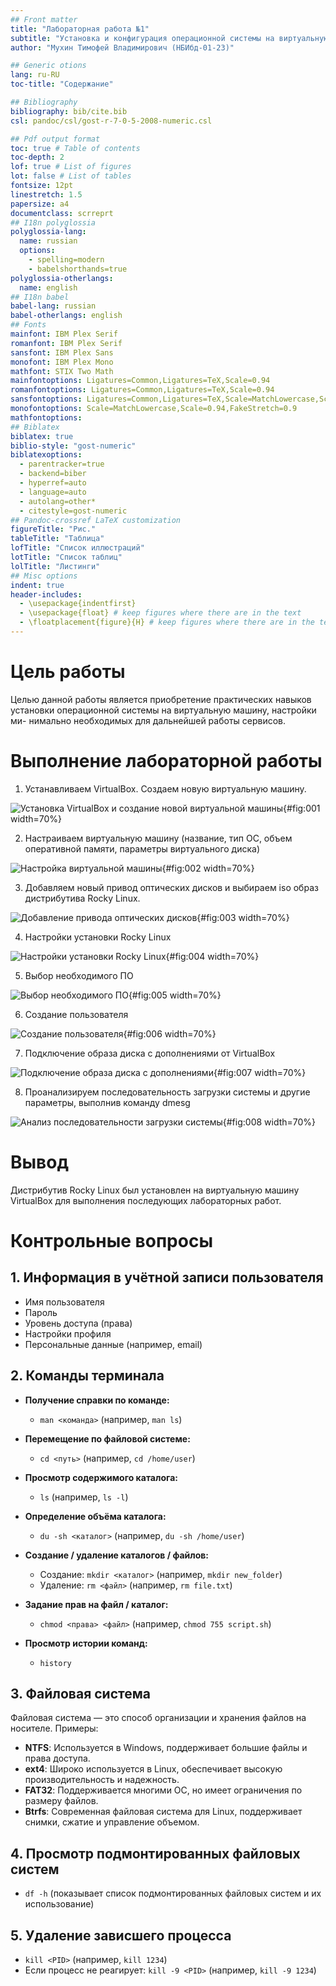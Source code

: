 ```yaml
---
## Front matter
title: "Лабораторная работа №1"
subtitle: "Установка и конфигурация операционной системы на виртуальную машину"
author: "Мухин Тимофей Владимирович (НБИбд-01-23)"

## Generic otions
lang: ru-RU
toc-title: "Содержание"

## Bibliography
bibliography: bib/cite.bib
csl: pandoc/csl/gost-r-7-0-5-2008-numeric.csl

## Pdf output format
toc: true # Table of contents
toc-depth: 2
lof: true # List of figures
lot: false # List of tables
fontsize: 12pt
linestretch: 1.5
papersize: a4
documentclass: scrreprt
## I18n polyglossia
polyglossia-lang:
  name: russian
  options:
	- spelling=modern
	- babelshorthands=true
polyglossia-otherlangs:
  name: english
## I18n babel
babel-lang: russian
babel-otherlangs: english
## Fonts
mainfont: IBM Plex Serif
romanfont: IBM Plex Serif
sansfont: IBM Plex Sans
monofont: IBM Plex Mono
mathfont: STIX Two Math
mainfontoptions: Ligatures=Common,Ligatures=TeX,Scale=0.94
romanfontoptions: Ligatures=Common,Ligatures=TeX,Scale=0.94
sansfontoptions: Ligatures=Common,Ligatures=TeX,Scale=MatchLowercase,Scale=0.94
monofontoptions: Scale=MatchLowercase,Scale=0.94,FakeStretch=0.9
mathfontoptions:
## Biblatex
biblatex: true
biblio-style: "gost-numeric"
biblatexoptions:
  - parentracker=true
  - backend=biber
  - hyperref=auto
  - language=auto
  - autolang=other*
  - citestyle=gost-numeric
## Pandoc-crossref LaTeX customization
figureTitle: "Рис."
tableTitle: "Таблица"
lofTitle: "Список иллюстраций"
lotTitle: "Список таблиц"
lolTitle: "Листинги"
## Misc options
indent: true
header-includes:
  - \usepackage{indentfirst}
  - \usepackage{float} # keep figures where there are in the text
  - \floatplacement{figure}{H} # keep figures where there are in the text
---
```


# Цель работы

Целью данной работы является приобретение практических навыков
установки операционной системы на виртуальную машину, настройки ми-
нимально необходимых для дальнейшей работы сервисов.


# Выполнение лабораторной работы

1. Устанавливаем VirtualBox. Создаем новую виртуальную машину.

![Установка VirtualBox и создание новой виртуальной машины](image/1.png){#fig:001 width=70%}

2. Настраиваем виртуальную машину (название, тип ОС, объем оперативной памяти, параметры виртуального диска)

![Настройка виртуальной машины](image/2.png){#fig:002 width=70%}

3. Добавляем новый привод оптических дисков и выбираем iso образ дистрибутива Rocky Linux.

![Добавление привода оптических дисков](image/3.png){#fig:003 width=70%}

4. Настройки установки Rocky Linux

![Настройки установки Rocky Linux](image/4.png){#fig:004 width=70%}

5. Выбор необходимого ПО

![Выбор необходимого ПО](image/5.png){#fig:005 width=70%}

6. Создание пользователя 

![Создание пользователя](image/6.png){#fig:006 width=70%}

7. Подключение образа диска с дополнениями от VirtualBox

![Подключение образа диска с дополнениями](image/7.png){#fig:007 width=70%}

8. Проанализируем последовательность загрузки системы и другие параметры, выполнив команду dmesg

![Анализ последовательности загрузки системы](image/8.png){#fig:008 width=70%}

# Вывод

Дистрибутив Rocky Linux был установлен на виртуальную машину VirtualBox для выполнения последующих лабораторных работ.

# Контрольные вопросы

## 1. Информация в учётной записи пользователя
- Имя пользователя
- Пароль
- Уровень доступа (права)
- Настройки профиля
- Персональные данные (например, email)

## 2. Команды терминала
- **Получение справки по команде:**
  - `man <команда>` (например, `man ls`)
  
- **Перемещение по файловой системе:**
  - `cd <путь>` (например, `cd /home/user`)

- **Просмотр содержимого каталога:**
  - `ls` (например, `ls -l`)

- **Определение объёма каталога:**
  - `du -sh <каталог>` (например, `du -sh /home/user`)

- **Создание / удаление каталогов / файлов:**
  - Создание: `mkdir <каталог>` (например, `mkdir new_folder`)
  - Удаление: `rm <файл>` (например, `rm file.txt`)

- **Задание прав на файл / каталог:**
  - `chmod <права> <файл>` (например, `chmod 755 script.sh`)

- **Просмотр истории команд:**
  - `history`

## 3. Файловая система
Файловая система — это способ организации и хранения файлов на носителе. Примеры:
- **NTFS**: Используется в Windows, поддерживает большие файлы и права доступа.
- **ext4**: Широко используется в Linux, обеспечивает высокую производительность и надежность.
- **FAT32**: Поддерживается многими ОС, но имеет ограничения по размеру файлов.
- **Btrfs**: Современная файловая система для Linux, поддерживает снимки, сжатие и управление объемом.

## 4. Просмотр подмонтированных файловых систем
- `df -h` (показывает список подмонтированных файловых систем и их использование)

## 5. Удаление зависшего процесса
- `kill <PID>` (например, `kill 1234`)
- Если процесс не реагирует: `kill -9 <PID>` (например, `kill -9 1234`)

